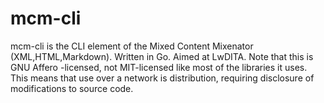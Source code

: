 # mcm-cli
mcm-cli is the CLI element of the Mixed Content Mixenator (XML,HTML,Markdown). Written in Go. Aimed at LwDITA. Note that this is GNU Affero -licensed, not MIT-licensed like most of the libraries it uses. This means that use over a network is distribution, requiring disclosure of modifications to source code.
